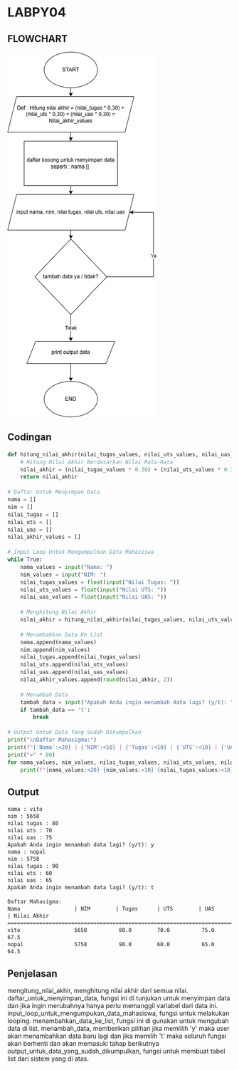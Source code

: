 # LABPY04

## FLOWCHART
![Flowchart](Diagram_Nilai.png)

## Codingan
````python
def hitung_nilai_akhir(nilai_tugas_values, nilai_uts_values, nilai_uas_values):
    # Hitung Nilai Akhir Berdasarkan Nilai Rata-Rata 
    nilai_akhir = (nilai_tugas_values * 0.30) + (nilai_uts_values * 0.30) + (nilai_uas_values * 0.40)
    return nilai_akhir

# Daftar Untuk Menyimpan Data 
nama = []
nim = []
nilai_tugas = []
nilai_uts = []
nilai_uas = []
nilai_akhir_values = []

# Input Loop Untuk Mengumpulkan Data Mahasiswa
while True:
    nama_values = input("Nama: ")
    nim_values = input("NIM: ")
    nilai_tugas_values = float(input("Nilai Tugas: "))
    nilai_uts_values = float(input("Nilai UTS: "))
    nilai_uas_values = float(input("Nilai UAS: "))

    # Menghitung Nilai Akhir
    nilai_akhir = hitung_nilai_akhir(nilai_tugas_values, nilai_uts_values, nilai_uas_values)

    # Menambahkan Data Ke List
    nama.append(nama_values)
    nim.append(nim_values)
    nilai_tugas.append(nilai_tugas_values)
    nilai_uts.append(nilai_uts_values)
    nilai_uas.append(nilai_uas_values)
    nilai_akhir_values.append(round(nilai_akhir, 2))

    # Menambah Data
    tambah_data = input("Apakah Anda ingin menambah data lagi? (y/t): ").lower()
    if tambah_data == 't':
        break

# Output Untuk Data Yang Sudah Dikumpulkan
print("\nDaftar Mahasigma:")
print(f"{'Nama':<20} | {'NIM':<10} | {'Tugas':<10} | {'UTS':<10} | {'UAS':<10} | {'Nilai Akhir':<15}")
print("=" * 80)
for nama_values, nim_values, nilai_tugas_values, nilai_uts_values, nilai_uas_values, nilai_akhir_values in zip(nama, nim, nilai_tugas, nilai_uts, nilai_uas, nilai_akhir_values):
    print(f"{nama_values:<20} {nim_values:<10} {nilai_tugas_values:<10} {nilai_uts_values:<10} {nilai_uas_values:<10} {nilai_akhir_values:<15}")
````

## Output
````
nama : vito
nim : 5658
nilai tugas : 80
nilai uts : 70
nilai uas : 75
Apakah Anda ingin menambah data lagi? (y/t): y
nama : nopal
nim : 5758
nilai tugas : 90
nilai uts : 60
nilai uas : 65
Apakah Anda ingin menambah data lagi? (y/t): t

Daftar Mahasigma:
Nama                 | NIM        | Tugas      | UTS        | UAS        | Nilai Akhir
================================================================================
vito                 5658          80.0        70.0          75.0          67.5
nopal                5758          90.0        60.0          65.0          64.5
````

## Penjelasan

mengitung_nilai_akhir, menghitung nilai akhir dari semua nilai.
daftar_untuk_menyimpan_data, fungsi ini di tunjukan untuk menyimpan data dan jika ingin merubahnya hanya perlu memanggil variabel dari data ini.
input_loop_untuk_mengumpukan_data_mahasiswa, fungsi untuk melakukan looping.
menambahkan_data_ke_list, fungsi ini di gunakan untuk mengubah data di list.
menambah_data, memberikan pilihan jika memlilih 'y' maka user akan menambahkan data baru lagi dan jika memilih 't' maka seluruh fungsi akan berhenti dan akan memasuki tahap berikutnya
output_untuk_data_yang_sudah_dikumpulkan, fungsi untuk membuat tabel list dari sistem yang di atas.




